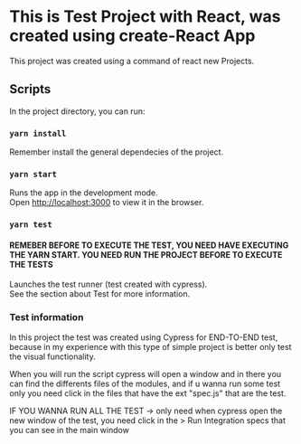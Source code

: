 # This is  Test Project with React, was created using create-React App

This project was created using a command of react new Projects.

## Scripts

In the project directory, you can run:

### `yarn install`

Remember install the general dependecies of the project.

### `yarn start`

Runs the app in the development mode.\
Open [http://localhost:3000](http://localhost:3000) to view it in the browser.

### `yarn test`

#### REMEBER BEFORE TO EXECUTE THE TEST, YOU NEED HAVE EXECUTING THE YARN START. YOU NEED RUN THE PROJECT BEFORE TO EXECUTE THE TESTS

Launches the test runner (test created with cypress).\
See the section about Test for more information.

### Test information

In this project the test was created using Cypress for END-TO-END test, because in my experience with this type of simple project is better
only test the visual functionality.

When you will run the script cypress will open a window and in there you can find the differents files of the modules, and if u wanna run some test
only you need click in the files that have the ext "spec.js" that are the test. 

IF YOU WANNA RUN ALL THE TEST -> only need when cypress open the new window of the test, you need click in the > Run Integration specs that you can 
see in the main window